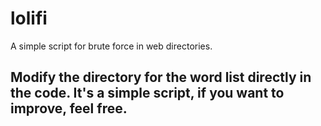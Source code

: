# lolifi


A simple script for brute force in web directories.


## Modify the directory for the word list directly in the code. It's a simple script, if you want to improve, feel free.

